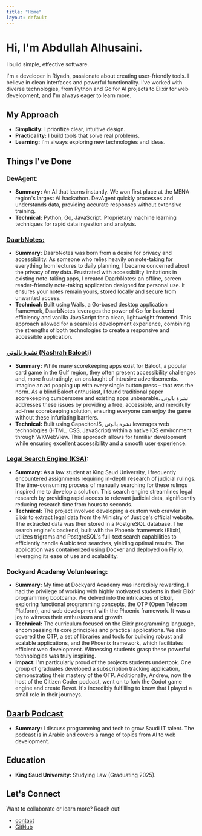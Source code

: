 ```yaml
---
title: "Home"
layout: default
---
```

# Hi, I'm Abdullah Alhusaini.

I build simple, effective software.

I'm a developer in Riyadh, passionate about creating user-friendly tools. I believe in clean interfaces and powerful functionality. I've worked with diverse technologies, from Python and Go for AI projects to Elixir for web development, and I'm always eager to learn more.

## My Approach

* **Simplicity:** I prioritize clear, intuitive design.
* **Practicality:** I build tools that solve real problems.
* **Learning:** I'm always exploring new technologies and ideas.

## Things I've Done

### DevAgent:

* **Summary:** An AI that learns instantly. We won first place at the MENA region's largest AI hackathon. DevAgent quickly processes and understands data, providing accurate responses without extensive training.
* **Technical:** Python, Go, JavaScript. Proprietary machine learning techniques for rapid data ingestion and analysis.

### [DaarbNotes:](https://github.com/a-alhusaini/daarbnotes)

* **Summary:** DaarbNotes was born from a desire for privacy and accessibility. As someone who relies heavily on note-taking for everything from lectures to daily planning, I became concerned about the privacy of my data. Frustrated with accessibility limitations in existing note-taking apps, I created DaarbNotes: an offline, screen reader-friendly note-taking application designed for personal use. It ensures your notes remain yours, stored locally and secure from unwanted access.
* **Technical:** Built using Wails, a Go-based desktop application framework, DaarbNotes leverages the power of Go for backend efficiency and vanilla JavaScript for a clean, lightweight frontend. This approach allowed for a seamless development experience, combining the strengths of both technologies to create a responsive and accessible application.

### [نشرة بالوتي (Nashrah Balooti)](https://apps.apple.com/sa/app/%D9%86%D8%B4%D8%B1%D8%A9-%D8%A8%D8%A7%D9%84%D9%88%D8%AA%D9%8A-%D8%A8%D8%AF%D9%88%D9%86-%D8%A7%D8%B9%D9%84%D8%A7%D9%86%D8%A7%D8%AA/id6738954581)

* **Summary:** While many scorekeeping apps exist for Baloot, a popular card game in the Gulf region, they often present accessibility challenges and, more frustratingly, an onslaught of intrusive advertisements. Imagine an ad popping up with every single button press – that was the norm. As a blind Baloot enthusiast, I found traditional paper scorekeeping cumbersome and existing apps unbearable. نشرة بالوتي addresses these issues by providing a free, accessible, and mercifully ad-free scorekeeping solution, ensuring everyone can enjoy the game without these infuriating barriers.
* **Technical:** Built using CapacitorJS, نشرة بالوتي leverages web technologies (HTML, CSS, JavaScript) within a native iOS environment through WKWebView. This approach allows for familiar development while ensuring excellent accessibility and a smooth user experience.

### [Legal Search Engine (KSA)](http://case-law.fly.dev):

* **Summary:** As a law student at King Saud University, I frequently encountered assignments requiring in-depth research of judicial rulings. The time-consuming process of manually searching for these rulings inspired me to develop a solution. This search engine streamlines legal research by providing rapid access to relevant judicial data, significantly reducing research time from hours to seconds.
* **Technical:** The project involved developing a custom web crawler in Elixir to extract legal data from the Ministry of Justice's official website. The extracted data was then stored in a PostgreSQL database. The search engine's backend, built with the Phoenix framework (Elixir), utilizes trigrams and PostgreSQL's full-text search capabilities to efficiently handle Arabic text searches, yielding optimal results. The application was containerized using Docker and deployed on Fly.io, leveraging its ease of use and scalability.

### Dockyard Academy Volunteering:

* **Summary:** My time at Dockyard Academy was incredibly rewarding. I had the privilege of working with highly motivated students in their Elixir programming bootcamp. We delved into the intricacies of Elixir, exploring functional programming concepts, the OTP (Open Telecom Platform), and web development with the Phoenix framework. It was a joy to witness their enthusiasm and growth.
* **Technical:** The curriculum focused on the Elixir programming language, encompassing its core principles and practical applications. We also covered the OTP, a set of libraries and tools for building robust and scalable applications, and the Phoenix framework, which facilitates efficient web development. Witnessing students grasp these powerful technologies was truly inspiring.
* **Impact:** I'm particularly proud of the projects students undertook. One group of graduates developed a subscription tracking application, demonstrating their mastery of the OTP. Additionally, Andrew, now the host of the Citizen Coder podcast, went on to fork the Godot game engine and create Revot. It's incredibly fulfilling to know that I played a small role in their journeys.

## [Daarb Podcast](http://podcast.daarb.dev)

* **Summary:** I discuss programming and tech to grow Saudi IT talent. The podcast is in Arabic and covers a range of topics from AI to web development.

## Education

* **King Saud University:** Studying Law (Graduating 2025).

## Let's Connect

Want to collaborate or learn more? Reach out!

* [contact](/contact)
* [GitHub](https://github.com/a-alhusaini/)
